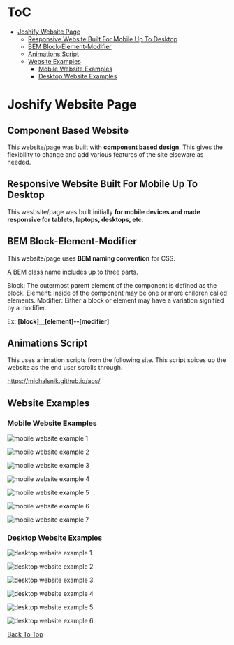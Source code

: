 # ToC

-   [Joshify Website Page](#joshify-website-page)
    -   [Responsive Website Built For Mobile Up To Desktop](#responsive-website-built-for-mobile-up-to-desktop)
    -   [BEM Block-Element-Modifier](#bem-block-element-modifier)
    -   [Animations Script](#animations-script)
    -   [Website Examples](#website-examples)
        -   [Mobile Website Examples](#mobile-website-examples)
        -   [Desktop Website Examples](#desktop-website-examples)

# Joshify Website Page

## Component Based Website

This website/page was built with **component based design**. This gives the flexibility to change and add various features of the site elseware as needed.

## Responsive Website Built For Mobile Up To Desktop

This wesbsite/page was built initially **for mobile devices and made responsive for tablets, laptops, desktops, etc**.

## BEM Block-Element-Modifier

This website/page uses **BEM naming convention** for CSS.

A BEM class name includes up to three parts.

Block: The outermost parent element of the component is defined as the block.
Element: Inside of the component may be one or more children called elements.
Modifier: Either a block or element may have a variation signified by a modifier.

Ex: **[block]\_\_[element]--[modifier]**

## Animations Script

This uses animation scripts from the following site. This script spices up the website as the end user scrolls through.

https://michalsnik.github.io/aos/

## Website Examples

### Mobile Website Examples

![mobile website example 1](./images/website-examples/mobile-example1.webp)

![mobile website example 2](./images/website-examples/mobile-example2.webp)

![mobile website example 3](./images/website-examples/mobile-example3.webp)

![mobile website example 4](./images/website-examples/mobile-example4.webp)

![mobile website example 5](./images/website-examples/mobile-example5.webp)

![mobile website example 6](./images/website-examples/mobile-example6.webp)

![mobile website example 7](./images/website-examples/mobile-example7.webp)

### Desktop Website Examples

![desktop website example 1](./images/website-examples/desktop-example1.webp)

![desktop website example 2](./images/website-examples/desktop-example2.webp)

![desktop website example 3](./images/website-examples/desktop-example3.webp)

![desktop website example 4](./images/website-examples/desktop-example4.webp)

![desktop website example 5](./images/website-examples/desktop-example5.webp)

![desktop website example 6](./images/website-examples/desktop-example6.webp)

[Back To Top](#toc)
